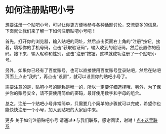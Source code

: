 # 如何注册贴吧小号

想要注册一个贴吧小号，可以让你更方便地参与各种话题讨论，交流更多的信息。下面就让我们来了解一下如何注册贴吧小号吧！

首先，打开你的浏览器，输入贴吧的网址，然后点击页面右上角的“注册”按钮。接着，填写你的手机号码，点击“获取验证码”，输入收到的验证码，然后设置你的密码。接下来，输入昵称和性别，点击“注册”按钮，这样就成功注册了一个贴吧小号。

另外，如果你已经有了百度账号，也可以直接使用百度账号登录贴吧，然后在贴吧页面上点击“我的”，再点击“设置”，就可以设置你的贴吧小号了。

需要注意的是，贴吧小号的昵称是唯一的，所以一定要仔细选择哦，另外，为了保护你的账号安全，请不要使用简单的密码，最好使用数字和字母的组合。

总之，注册一个贴吧小号非常简单，只需要几个简单的步骤就可以完成，希望你也能快快注册一个小号，加入到贴吧的大家庭中来。

更多 关于如何注册贴吧小号 请通过✈与我们联系，感谢阅读，谢谢！[点✈这里联系](https://abc.k02.cc)